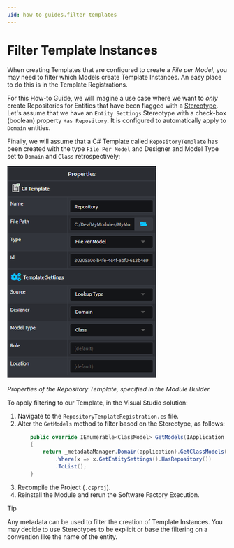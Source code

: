 ```yaml
---
uid: how-to-guides.filter-templates
---
```

# Filter Template Instances
When creating Templates that are configured to create a _File per Model_, you may need to filter which Models create Template Instances. An easy place to do this is in the Template Registrations.

For this How-to Guide, we will imagine a use case where we want to _only_ create Repositories for Entities that have been flagged with a [Stereotype](xref:how-to-guides.use-stereotypes). Let's assume that we have an `Entity Settings` Stereotype with a check-box (boolean) property `Has Repository`. It is configured to automatically apply to `Domain` entities. 

Finally, we will assume that a C# Template called `RepositoryTemplate` has been created with the type `File Per Model` and Designer and Model Type set to `Domain` and `Class` retrospectively:

![csharp-template-repository](images/csharp-template-repository.png)

_Properties of the Repository Template, specified in the Module Builder._

To apply filtering to our Template, in the Visual Studio solution:
1. Navigate to the `RepositoryTemplateRegistration.cs` file.
2. Alter the `GetModels` method to filter based on the Stereotype, as follows:
    ```csharp
        public override IEnumerable<ClassModel> GetModels(IApplication application)
        {
            return _metadataManager.Domain(application).GetClassModels()
                .Where(x => x.GetEntitySettings().HasRepository())
                .ToList();
        }
    ```
3. Recompile the Project (`.csproj`).
4. Reinstall the Module and rerun the Software Factory Execution.

>[!TIP]
>Any metadata can be used to filter the creation of Template Instances. You may decide to use Stereotypes to be explicit or base the filtering on a convention like the name of the entity.